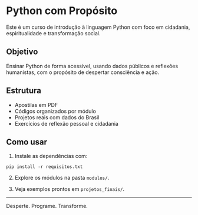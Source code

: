 # Python com Propósito

Este é um curso de introdução à linguagem Python com foco em cidadania, espiritualidade e transformação social.

## Objetivo

Ensinar Python de forma acessível, usando dados públicos e reflexões humanistas, com o propósito de despertar consciência e ação.

## Estrutura

- Apostilas em PDF
- Códigos organizados por módulo
- Projetos reais com dados do Brasil
- Exercícios de reflexão pessoal e cidadania

## Como usar

1. Instale as dependências com:
```
pip install -r requisitos.txt
```

2. Explore os módulos na pasta `modulos/`.

3. Veja exemplos prontos em `projetos_finais/`.

---

Desperte. Programe. Transforme.
